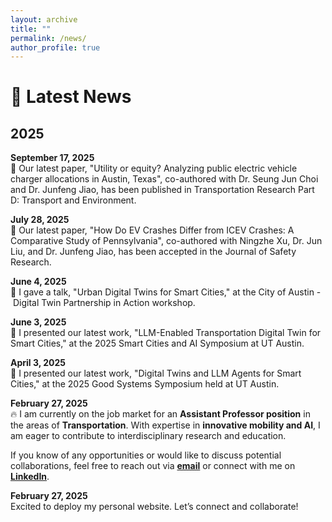 ```yaml
---
layout: archive
title: ""
permalink: /news/
author_profile: true
---
```


# 📢 Latest News

## 2025

**September 17, 2025**  
🎉 Our latest paper, "Utility or equity? Analyzing public electric vehicle charger allocations in Austin, Texas", co-authored with Dr. Seung Jun Choi and Dr. Junfeng Jiao, has been published in Transportation Research Part D: Transport and Environment. 

**July 28, 2025**  
🎉 Our latest paper, "How Do EV Crashes Differ from ICEV Crashes: A Comparative Study of Pennsylvania", co-authored with Ningzhe Xu, Dr. Jun Liu, and Dr. Junfeng Jiao, has been accepted in the Journal of Safety Research. 

**June 4, 2025**  
🎤 I gave a talk, "Urban Digital Twins for Smart Cities," at the City of Austin - Digital Twin Partnership in Action workshop.

**June 3, 2025**  
🎤 I presented our latest work, "LLM-Enabled Transportation Digital Twin for Smart Cities," at the 2025 Smart Cities and AI Symposium at UT Austin.

**April 3, 2025**  
🎤 I presented our latest work, "Digital Twins and LLM Agents for Smart Cities," at the 2025 Good Systems Symposium held at UT Austin.

**February 27, 2025**  
🔥 I am currently on the job market for an **Assistant Professor position** in the areas of **Transportation**. With expertise in **innovative mobility and AI**, I am eager to contribute to interdisciplinary research and education.

If you know of any opportunities or would like to discuss potential collaborations, feel free to reach out via **[email](mailto:yiming.xu@utexas.edu)** or connect with me on **[LinkedIn](https://www.linkedin.com/in/yimingxuuf/)**.

**February 27, 2025**  
Excited to deploy my personal website. Let’s connect and collaborate!
